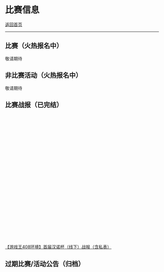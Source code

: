 # 比赛信息

[返回首页](../../index.html)

---

## 比赛（火热报名中）

敬请期待

## 非比赛活动（火热报名中）

敬请期待

## 比赛战报（已完结）

[]()  
[]()  
[]()  
[]()  
[]()  
[]()  
[]()  
[]()  
[]()  
[]()  
[]()  
[]()  
[]()  
[]()  
[]()  
[]()  
[]()  
[]()  
[]()  
[]()  
[]()  
[]()  
[]()  
[]()  
[]()  
[【游戏王408环境】首届汉诺杯（线下）战报（含私表）](./Events/1.Hanoi1/1.Hanoi1.html)  

## 过期比赛/活动公告（归档）


